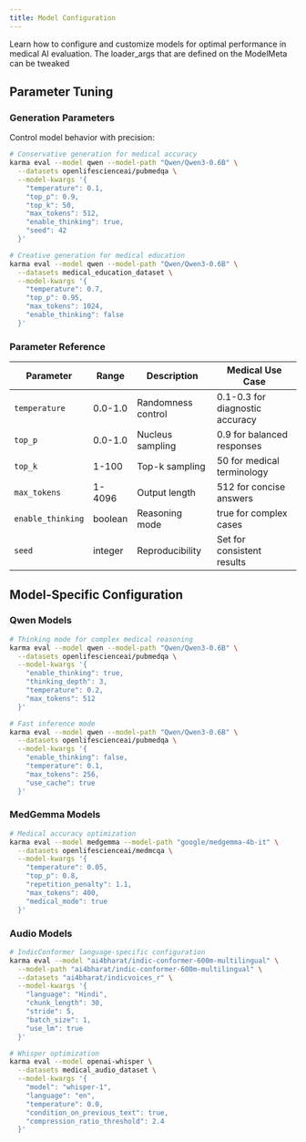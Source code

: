 ```yaml
---
title: Model Configuration
---
```


Learn how to configure and customize models for optimal performance in medical AI evaluation.
The loader_args that are defined on the ModelMeta can be tweaked

## Parameter Tuning

### Generation Parameters
Control model behavior with precision:

```bash
# Conservative generation for medical accuracy
karma eval --model qwen --model-path "Qwen/Qwen3-0.6B" \
  --datasets openlifescienceai/pubmedqa \
  --model-kwargs '{
    "temperature": 0.1,
    "top_p": 0.9,
    "top_k": 50,
    "max_tokens": 512,
    "enable_thinking": true,
    "seed": 42
  }'

# Creative generation for medical education
karma eval --model qwen --model-path "Qwen/Qwen3-0.6B" \
  --datasets medical_education_dataset \
  --model-kwargs '{
    "temperature": 0.7,
    "top_p": 0.95,
    "max_tokens": 1024,
    "enable_thinking": false
  }'
```

### Parameter Reference

| Parameter | Range | Description | Medical Use Case |
|-----------|-------|-------------|------------------|
| `temperature` | 0.0-1.0 | Randomness control | 0.1-0.3 for diagnostic accuracy |
| `top_p` | 0.0-1.0 | Nucleus sampling | 0.9 for balanced responses |
| `top_k` | 1-100 | Top-k sampling | 50 for medical terminology |
| `max_tokens` | 1-4096 | Output length | 512 for concise answers |
| `enable_thinking` | boolean | Reasoning mode | true for complex cases |
| `seed` | integer | Reproducibility | Set for consistent results |




## Model-Specific Configuration

### Qwen Models

```bash
# Thinking mode for complex medical reasoning
karma eval --model qwen --model-path "Qwen/Qwen3-0.6B" \
  --datasets openlifescienceai/pubmedqa \
  --model-kwargs '{
    "enable_thinking": true,
    "thinking_depth": 3,
    "temperature": 0.2,
    "max_tokens": 512
  }'

# Fast inference mode
karma eval --model qwen --model-path "Qwen/Qwen3-0.6B" \
  --datasets openlifescienceai/pubmedqa \
  --model-kwargs '{
    "enable_thinking": false,
    "temperature": 0.1,
    "max_tokens": 256,
    "use_cache": true
  }'
```

### MedGemma Models

```bash
# Medical accuracy optimization
karma eval --model medgemma --model-path "google/medgemma-4b-it" \
  --datasets openlifescienceai/medmcqa \
  --model-kwargs '{
    "temperature": 0.05,
    "top_p": 0.8,
    "repetition_penalty": 1.1,
    "max_tokens": 400,
    "medical_mode": true
  }'
```

### Audio Models

```bash
# IndicConformer language-specific configuration
karma eval --model "ai4bharat/indic-conformer-600m-multilingual" \
  --model-path "ai4bharat/indic-conformer-600m-multilingual" \
  --datasets "ai4bharat/indicvoices_r" \
  --model-kwargs '{
    "language": "Hindi",
    "chunk_length": 30,
    "stride": 5,
    "batch_size": 1,
    "use_lm": true
  }'

# Whisper optimization
karma eval --model openai-whisper \
  --datasets medical_audio_dataset \
  --model-kwargs '{
    "model": "whisper-1",
    "language": "en",
    "temperature": 0.0,
    "condition_on_previous_text": true,
    "compression_ratio_threshold": 2.4
  }'
```
